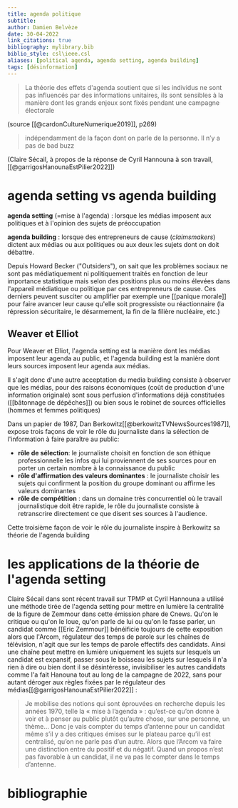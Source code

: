 ```yaml
---
title: agenda politique
subtitle:
author: Damien Belvèze
date: 30-04-2022
link_citations: true
bibliography: mylibrary.bib
biblio_style: csl\ieee.csl
aliases: [political agenda, agenda setting, agenda building]
tags: [désinformation]
---
```


> La théorie des effets d'agenda soutient que si les individus ne sont pas influencés par des informations unitaires, ils sont sensibles à la manière dont les grands enjeux sont fixés pendant une campagne électorale

(source [[@cardonCultureNumerique2019]], p269)


>indépendamment de la façon dont on parle de la personne. Il n’y a pas de bad buzz

(Claire Sécail, à propos de la réponse de Cyril Hannouna à son travail, [[@garrigosHanounaEstPilier2022]])



# agenda setting vs agenda building

**agenda setting** (=mise à l'agenda) : lorsque les médias imposent aux politiques et à l'opinion des sujets de préoccupation

**agenda building** : lorsque des entrepreneurs de cause (*claimsmakers*) dictent aux médias ou aux politiques ou aux deux les sujets dont on doit débattre. 

Depuis Howard Becker ("Outsiders"), on sait que les problèmes sociaux ne sont pas médiatiquement ni politiquement traités en fonction de leur importance statistique mais selon des positions plus ou moins élevées dans l'appareil médiatique ou politique par ces entrepreneurs de cause. 
Ces derniers peuvent susciter ou amplifier par exemple une [[panique morale]] pour faire avancer leur cause qu'elle soit progressiste ou réactionnaire (la répression sécuritaire, le désarmement, la fin de la filière nucléaire, etc.)

## Weaver et Elliot
Pour Weaver et Elliot, l'agenda setting est la manière dont les médias imposent leur agenda au public, et l'agenda building est la manière dont leurs sources imposent leur agenda aux médias.

Il s'agit donc d'une autre acceptation du media building consiste à observer que les médias, pour des raisons économiques (coût de production d'une information originale) sont sous perfusion d'informations déjà constituées ([[bâtonnage de dépêches]]) ou bien sous le robinet de sources officielles (hommes et femmes politiques)

Dans un papier de 1987, Dan Berkowitz[[@berkowitzTVNewsSources1987]], expose trois façons de voir le rôle du journaliste dans la sélection de l'information à faire paraître au public: 

- **rôle de sélection**: le journaliste choisit en fonction de son éthique professionnelle les infos qui lui proviennent de ses sources pour en porter un certain nombre à la connaissance du public
- **rôle d'affirmation des valeurs dominantes** : le journaliste choisir les sujets qui confirment la position du groupe dominant ou affirme les valeurs dominantes
- **rôle de compétition** : dans un domaine très concurrentiel où le travail journalistique doit être rapide, le rôle du journaliste consiste à retranscrire directement ce que disent ses sources à l'audience. 

Cette troisième façon de voir le rôle du journaliste inspire à Berkowitz sa théorie de l'agenda building

# les applications de la théorie de l'agenda setting

Claire Sécail dans sont récent travail sur TPMP et Cyril Hannouna a utilisé une méthode tirée de l'agenda setting pour mettre en lumière la centralité de la figure de Zemmour dans cette émission phare de Cnews. Qu'on le critique ou qu'on le loue, qu'on parle de lui ou qu'on le fasse parler, un candidat comme [[Eric Zemmour]] bénéificie toujours de cette exposition alors que l'Arcom, régulateur des temps de parole sur les chaînes de télévision, n'agit que sur les temps de parole effectifs des candidats. Ainsi une chaîne peut mettre en lumière uniquement les sujets sur lesquels un candidat est expansif, passer sous le boisseau les sujets sur lesquels il n'a rien à dire ou bien dont il se désintéresse, invisibiliser les autres candidats comme l'a fait Hanouna tout au long de la campagne de 2022, sans pour autant déroger aux règles fixées par le régulateur des médias[[@garrigosHanounaEstPilier2022]] : 

> Je mobilise des notions qui sont éprouvées en recherche depuis les années 1970, telle la « mise à l’agenda » : qu’est-ce qu’on donne à voir et à penser au public plutôt qu’autre chose, sur une personne, un thème… Donc je vais compter du temps d’antenne pour un candidat même s’il y a des critiques émises sur le plateau parce qu’il est centralisé, qu’on ne parle pas d’un autre. Alors que l’Arcom va faire une distinction entre du positif et du négatif. Quand un propos n’est pas favorable à un candidat, il ne va pas le compter dans le temps d’antenne.



# bibliographie

